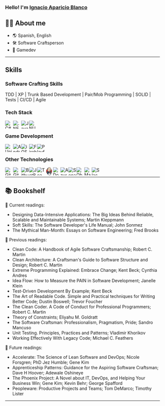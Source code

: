 ### Hello! I'm [Ignacio Aparicio Blanco][linkedIn]

## 👨‍💻 About me
* 🌎 Spanish, English
* 🛠️ Software Craftsperson
* 👾 Gamedev

---
[gmail]: ignapa12@gmail.com
[linkedIn]: https://www.linkedin.com/in/ignapa-dev/

## Skills

### Software Crafting Skills
TDD | XP | Trunk Based Development | Pair/Mob Programming | SOLID | Tests | CI/CD | Agile
<br/>

### Tech Stack
<img align="left" width="26px" height="26px" title="C#" alt="C#" src="https://user-images.githubusercontent.com/25181517/121405384-444d7300-c95d-11eb-959f-913020d3bf90.png" />
<img align="left" width="26px" height="26px" title=".NET" alt=".NET" src="https://user-images.githubusercontent.com/25181517/121405754-b4f48f80-c95d-11eb-8893-fc325bde617f.png" />
<img align="left" width="26px" height="26px" title="Java" alt="Java" src="https://user-images.githubusercontent.com/25181517/117201156-9a724800-adec-11eb-9a9d-3cd0f67da4bc.png" />
<img align="left" width="26px" height="26px" title="NUnit" alt="NUnit" src="https://avatars.githubusercontent.com/u/2678858?s=200&v=4" />
<br/>

### Game Development
<img align="left" width="26px" height="26px" title="Unity" alt="Unity" src="https://user-images.githubusercontent.com/25181517/193427941-9437dbbe-376f-40dc-9573-0ef5c02a26a7.png" />
<img align="left" width="26px" height="26px" title="Android" alt="Android" src="https://user-images.githubusercontent.com/25181517/117269608-b7dcfb80-ae58-11eb-8e66-6cc8753553f0.png" />
<img align="left" width="26px" height="26px" title="iOS" alt="iOS" src="https://user-images.githubusercontent.com/25181517/121406611-a8246b80-c95e-11eb-9b11-b771486377f6.png" />
<img align="left" width="26px" height="26px" title="Firebase" alt="Firebase" src="https://user-images.githubusercontent.com/25181517/189716855-2c69ca7a-5149-4647-936d-780610911353.png" />
<img align="left" width="26px" height="26px" title="Playfab" alt="Playfab" src="https://www.nuget.org/profiles/PlayFab/avatar?imageSize=512" />
<br/>

### Other Technologies
<img align="left" width="26px" height="26px" title="Git" alt="Git" src="https://user-images.githubusercontent.com/25181517/192108372-f71d70ac-7ae6-4c0d-8395-51d8870c2ef0.png" />
<img align="left" width="26px" height="26px" title="GitHub" alt="GitHub" src="https://user-images.githubusercontent.com/25181517/192108374-8da61ba1-99ec-41d7-80b8-fb2f7c0a4948.png" />
<img align="left" width="26px" height="26px" title="Bitbucket" alt="Bitbucket" src="https://user-images.githubusercontent.com/25181517/192108375-268c35e6-ab26-44b2-88bf-e3121a4e5083.png" />
<img align="left" width="26px" height="26px" title="JetBrains Rider" alt="JetBrains Rider" src="https://upload.wikimedia.org/wikipedia/commons/6/6e/JetBrains_Rider_Icon.svg" />
<img align="left" width="26px" height="26px" title="TeamCity" alt="TeamCity" src="https://upload.wikimedia.org/wikipedia/commons/8/8e/TeamCity_Icon.png" />
<img align="left" width="26px" height="26px" title="Jenkins" alt="Jenkins" src="https://raw.githubusercontent.com/github/explore/4546263bd5739353083c33dada43f8f31e7d1fd6/topics/jenkins/jenkins.png" />
<img align="left" width="24px" height="26px" title="Docker" alt="Docker" src="https://cdn.icon-icons.com/icons2/2407/PNG/512/docker_icon_146192.png" />
<img align="left" width="26px" height="26px" title="Azure" alt="Azure" src="https://arunpotti.files.wordpress.com/2021/12/microsoft_azure.svg_.png" />
<img align="left" width="26px" height="26px" title="Sonar" alt="Sonar" src="https://user-images.githubusercontent.com/15386828/118396592-e331c880-b658-11eb-8fdc-7426520c691f.png" />
<img align="left" width="26px" height="26px" title="Obsidian" alt="Obsidian" src="https://mdelobelle.github.io/metadatamenu/assets/obsidian.png" />
<img align="left" width="24px" height="26px" title="MarkDown" alt="MarkDown" src="https://cdn0.iconfinder.com/data/icons/octicons/1024/markdown-512.png" />
<img align="left" width="26px" height="26px" title="Slack" alt="Slack" src="https://static.surveysparrow.com/site/assets/integrations/inner/slack.png" />
<br/>

---

## 📚 Bookshelf

📖 Current readings:

* Designing Data-Intensive Applications: The Big Ideas Behind Reliable, Scalable and Maintainable Systems; Martin Kleppmann
* Soft Skills: The Software Developer's Life Manual; John Sonmez
* The Mythical Man-Month: Essays on Software Engineering; Fred Brooks

📕 Previous readings:

* Clean Code: A Handbook of Agile Software Craftsmanship; Robert C. Martin
* Clean Architecture: A Craftsman's Guide to Software Structure and Design; Robert C. Martin
* Extreme Programming Explained: Embrace Change; Kent Beck; Cynthia Andres
* Idea Flow: How to Measure the PAIN in Software Development; Janelle Klein
* Test-Driven Development By Example; Kent Beck
* The Art of Readable Code. Simple and Practical techniques for Writing Better Code; Dustin Boswell; Trevor Foucher
* The Clean Coder. A Code of Conduct for Professional Programmers; Robert C. Martin
* Theory of Constraints; Eliyahu M. Goldratt
* The Software Craftsman: Professionalism, Pragmatism, Pride; Sandro Mancuso
* Unit Testing. Principles, Practices and Patterns; Vladimir Khorikov
* Working Effectively With Legacy Code; Michael C. Feathers

🔮 Future readings:

* Accelerate: The Science of Lean Software and DevOps; Nicole Forsgren; PhD Jez Humble; Gene Kim
* Apprenticeship Patterns: Guidance for the Aspiring Software Craftsman; Dave H Hoover; Adewale Oshineye
* The Phoenix Project: A Novel about IT, DevOps, and Helping Your Business Win; Gene Kim; Kevin Behr; George Spafford
* Peopleware: Productive Projects and Teams; Tom DeMarco; Timothy Lister

---
